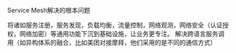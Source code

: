 Service Mesh解决的根本问题

将诸如服务注册，服务发现，负载均衡，流量控制，网络观测，网络安全（认证授权，网络加密）等通用功能下沉到基础设施，让业务更专注。
解决跨语言服务调用（如异构体系的融合，比如美团对接摩拜，他们采用的是不同的通信方式）